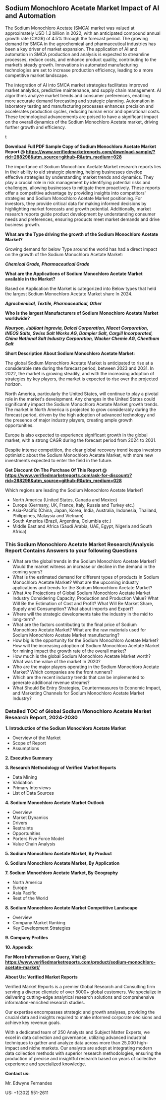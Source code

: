 <h2>Sodium Monochloro Acetate Market Impact of AI and Automation</h2><p>The Sodium Monochloro Acetate (SMCA) market was valued at approximately USD 1.2 billion in 2022, with an anticipated compound annual growth rate (CAGR) of 4.5% through the forecast period. The growing demand for SMCA in the agrochemical and pharmaceutical industries has been a key driver of market expansion. The application of AI and automation in SMCA production and analysis is expected to streamline processes, reduce costs, and enhance product quality, contributing to the market’s steady growth. Innovations in automated manufacturing technologies are set to increase production efficiency, leading to a more competitive market landscape.</p><p>The integration of AI into SMCA market strategies facilitates improved market analytics, predictive maintenance, and supply chain management. AI algorithms analyze market trends and consumer preferences, enabling more accurate demand forecasting and strategic planning. Automation in laboratory testing and manufacturing processes enhances precision and accelerates production cycles, reducing human error and operational costs. These technological advancements are poised to have a significant impact on the overall dynamics of the Sodium Monochloro Acetate market, driving further growth and efficiency.</p>t</p><p id="" class=""><strong>Download Full PDF Sample Copy of Sodium Monochloro Acetate Market Report @ <a href="https://www.verifiedmarketreports.com/download-sample/?rid=288298&utm_source=github-R&utm_medium=028" target="_blank">https://www.verifiedmarketreports.com/download-sample/?rid=288298&utm_source=github-R&utm_medium=028</a></strong></p><p>The importance of&nbsp;Sodium Monochloro Acetate Market research reports lies in their ability to aid strategic planning, helping businesses develop effective strategies by understanding market trends and dynamics. They play a crucial role in risk management by identifying potential risks and challenges, allowing businesses to mitigate them proactively. These reports offer a competitive advantage by providing insights into competitors' strategies and Sodium Monochloro Acetate Market positioning. For investors, they provide critical data for making informed decisions by highlighting market forecasts and growth potential. Additionally, market research reports guide product development by understanding consumer needs and preferences, ensuring products meet market demands and drive business growth.</p><p><strong>What are the&nbsp;Type driving the growth of the Sodium Monochloro Acetate Market?</strong></p><p id="" class="">Growing demand for below Type around the world has had a direct impact on the growth of the Sodium Monochloro Acetate Market:</p><em><strong>Chemical Grade, Pharmaceutical Grade</strong></em></p><strong>What are the&nbsp;Applications&nbsp;of Sodium Monochloro Acetate Market available in the Market?</strong></p><p id="" class="">Based on Application the Market is categorized into Below types that held the largest Sodium Monochloro Acetate Market share In 2024.</p><em><strong>Agrochemical, Textile, Pharmaceutical, Other</strong></em></p><strong>Who is the largest Manufacturers of Sodium Monochloro Acetate Market worldwide?</strong></p><p><em><strong>Nouryon, Jubilant Ingrevia, Daicel Corporation, Niacet Corporation, INEOS Salts, Swiss Salt Works AG, Dampier Salt, Cargill Incorporated, China National Salt Industry Corporation, Wacker Chemie AG, Cheetham Salt</strong></em></p><p id="" class=""><strong>Short Description About Sodium Monochloro Acetate Market:</strong></p><p>The global Sodium Monochloro Acetate Market is anticipated to rise at a considerable rate during the forecast period, between 2023 and 2031. In 2022, the market is growing steadily, and with the increasing adoption of strategies by key players, the market is expected to rise over the projected horizon.</p><p>North America, particularly the United States, will continue to play a pivotal role in the market's development. Any changes in the United States could significantly impact the Sodium Monochloro Acetate Market growth trends. The market in North America is projected to grow considerably during the forecast period, driven by the high adoption of advanced technology and the presence of major industry players, creating ample growth opportunities.</p><p>Europe is also expected to experience significant growth in the global market, with a strong CAGR during the forecast period from 2024 to 2031.</p><p>Despite intense competition, the clear global recovery trend keeps investors optimistic about the Sodium Monochloro Acetate Market, with more new investments expected to enter the field in the future.</p><p id="" class=""><strong>Get Discount On The Purchase Of This Report @ <a href="https://www.verifiedmarketreports.com/ask-for-discount/?rid=288298&utm_source=github-R&utm_medium=028" target="_blank">https://www.verifiedmarketreports.com/ask-for-discount/?rid=288298&utm_source=github-R&utm_medium=028</a></strong></p>Which regions are leading the Sodium Monochloro Acetate Market?</p><ul><li>North America (United States, Canada and Mexico)</li><li>Europe (Germany, UK, France, Italy, Russia and Turkey etc.)</li><li>Asia-Pacific (China, Japan, Korea, India, Australia, Indonesia, Thailand, Philippines, Malaysia and Vietnam)</li><li>South America (Brazil, Argentina, Columbia etc.)</li><li>Middle East and Africa (Saudi Arabia, UAE, Egypt, Nigeria and South Africa)</li></ul><h3 id="" class="">This Sodium Monochloro Acetate Market Research/Analysis Report Contains Answers to your following Questions</h3><ul><li>What are the global trends in the Sodium Monochloro Acetate Market? Would the market witness an increase or decline in the demand in the coming years?</li><li>What is the estimated demand for different types of products in Sodium Monochloro Acetate Market? What are the upcoming industry applications and trends for the Sodium Monochloro Acetate Market?</li><li>What Are Projections of Global Sodium Monochloro Acetate Market Industry Considering Capacity, Production and Production Value? What Will Be the Estimation of Cost and Profit? What Will Be Market Share, Supply and Consumption? What about imports and Export?</li><li>Where will the strategic developments take the industry in the mid to long-term?</li><li>What are the factors contributing to the final price of Sodium Monochloro Acetate Market? What are the raw materials used for Sodium Monochloro Acetate Market manufacturing?</li><li>How big is the opportunity for the Sodium Monochloro Acetate Market? How will the increasing adoption of Sodium Monochloro Acetate Market for mining impact the growth rate of the overall market?</li><li>How much is the global Sodium Monochloro Acetate Market worth? What was the value of the market In 2020?</li><li>Who are the major players operating in the Sodium Monochloro Acetate Market? Which companies are the front runners?</li><li>Which are the recent industry trends that can be implemented to generate additional revenue streams?</li><li>What Should Be Entry Strategies, Countermeasures to Economic Impact, and Marketing Channels for Sodium Monochloro Acetate Market Industry?</li></ul><h3 id="" class="">Detailed TOC of Global Sodium Monochloro Acetate Market Research Report, 2024-2030</h3><p id="" class=""><strong>1. Introduction of the Sodium Monochloro Acetate Market</strong></p><ul><li>Overview of the Market</li><li>Scope of Report</li><li>Assumptions</li></ul><p id="" class=""><strong>2. Executive Summary</strong></p><p id="" class=""><strong>3. Research Methodology of Verified Market Reports</strong></p><ul><li>Data Mining</li><li>Validation</li><li>Primary Interviews</li><li>List of Data Sources</li></ul><p id="" class=""><strong>4. Sodium Monochloro Acetate Market Outlook</strong></p><ul><li>Overview</li><li>Market Dynamics</li><li>Drivers</li><li>Restraints</li><li>Opportunities</li><li>Porters Five Force Model</li><li>Value Chain Analysis</li></ul><p id="" class=""><strong>5. Sodium Monochloro Acetate Market, By Product</strong></p><p id="" class=""><strong>6. Sodium Monochloro Acetate Market, By Application</strong></p><p id="" class=""><strong>7. Sodium Monochloro Acetate Market, By Geography</strong></p><ul><li>North America</li><li>Europe</li><li>Asia Pacific</li><li>Rest of the World</li></ul><p id="" class=""><strong>8. Sodium Monochloro Acetate Market Competitive Landscape</strong></p><ul><li>Overview</li><li>Company Market Ranking</li><li>Key Development Strategies</li></ul><p id="" class=""><strong>9. Company Profiles</strong></p><p id="" class=""><strong>10. Appendix</strong></p><p id="" class=""><strong>For More Information or Query, Visit @ <a href="https://www.verifiedmarketreports.com/product/sodium-monochloro-acetate-market/" target="_blank">https://www.verifiedmarketreports.com/product/sodium-monochloro-acetate-market/</a></strong></p><p id="" class=""><strong>About Us: Verified Market Reports</strong></p><p id="" class="">Verified Market Reports is a premier Global Research and Consulting firm serving a diverse clientele of over 5000+ global customers. We specialize in delivering cutting-edge analytical research solutions and comprehensive information-enriched research studies.</p><p id="" class="">Our expertise encompasses strategic and growth analyses, providing the crucial data and insights required to make informed corporate decisions and achieve key revenue goals.</p><p id="" class="">With a dedicated team of 250 Analysts and Subject Matter Experts, we excel in data collection and governance, utilizing advanced industrial techniques to gather and analyze data across more than 25,000 high-impact and niche markets. Our analysts are adept at integrating modern data collection methods with superior research methodologies, ensuring the production of precise and insightful research based on years of collective experience and specialized knowledge.</p><p id="" class=""><strong>Contact us:</strong></p><p id="" class="">Mr. Edwyne Fernandes</p><p id="" class="">US: +1(302) 551-2611</p>
